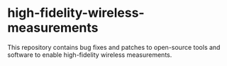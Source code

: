 # high-fidelity-wireless-measurements
This repository contains bug fixes and patches to open-source tools and software to enable high-fidelity wireless measurements. 

